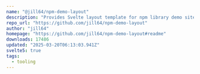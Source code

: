 ```yaml
---
name: "@jill64/npm-demo-layout"
description: "Provides Svelte layout template for npm library demo sites."
repo_url: "https://github.com/jill64/npm-demo-layout"
author: "jill64"
homepage: "https://github.com/jill64/npm-demo-layout#readme"
downloads: 17486
updated: "2025-03-20T06:13:03.941Z"
svelte5: true
tags: 
  - tooling
---
```

